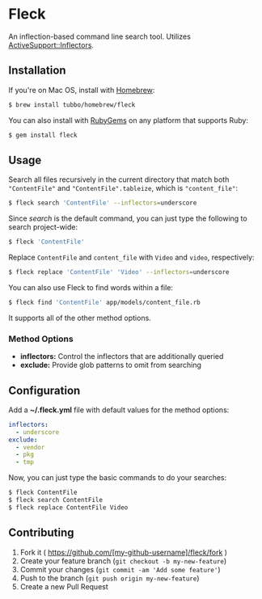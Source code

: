 # Fleck

An inflection-based command line search tool. Utilizes [ActiveSupport::Inflectors][inflectors].

## Installation

If you're on Mac OS, install with [Homebrew][brew]:

```bash
$ brew install tubbo/homebrew/fleck
```

You can also install with [RubyGems][gem] on any platform that supports Ruby:

```bash
$ gem install fleck
```

## Usage

Search all files recursively in the current directory that match both
`"ContentFile"` and `"ContentFile".tableize`, which is `"content_file"`:

```bash
$ fleck search 'ContentFile' --inflectors=underscore
```

Since *search* is the default command, you can just type the following
to search project-wide:

```bash
$ fleck 'ContentFile'
```

Replace `ContentFile` and `content_file` with `Video` and `video`,
respectively:

```bash
$ fleck replace 'ContentFile' 'Video' --inflectors=underscore
```

You can also use Fleck to find words within a file:

```bash
$ fleck find 'ContentFile' app/models/content_file.rb
```

It supports all of the other method options.

### Method Options

- **inflectors:** Control the inflectors that are additionally queried
- **exclude:** Provide glob patterns to omit from searching

## Configuration

Add a **~/.fleck.yml** file with default values for the method options:

```yaml
inflectors:
  - underscore
exclude:
  - vendor
  - pkg
  - tmp
```

Now, you can just type the basic commands to do your searches:

```bash
$ fleck ContentFile
$ fleck search ContentFile
$ fleck replace ContentFile Video
```

## Contributing

1. Fork it ( https://github.com/[my-github-username]/fleck/fork )
2. Create your feature branch (`git checkout -b my-new-feature`)
3. Commit your changes (`git commit -am 'Add some feature'`)
4. Push to the branch (`git push origin my-new-feature`)
5. Create a new Pull Request

[inflectors]: http://api.rubyonrails.org
[brew]: http://homebrew.sh
[gem]: http://rubygems.org
